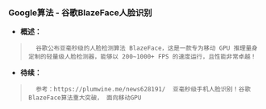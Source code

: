 ### Google算法 - 谷歌BlazeFace人脸识别
- **概述：**
>       谷歌公布亚毫秒级的人脸检测算法 BlazeFace，这是一款专为移动 GPU 推理量身定制的轻量级人脸检测器，能够以 200~1000+ FPS 的速度运行，且性能非常卓越！
>
>
>
>
>
>
>
>
>
>
>
>
>

- **待续：**
>       参考：https://plumwine.me/news628191/  亚毫秒级手机人脸识别！谷歌BlazeFace算法重大突破， 面向移动GPU
>
>
>
>
>
>
>
>
>
>
>
>
